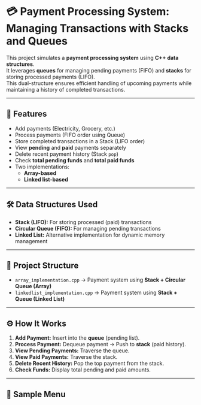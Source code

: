 # 💳 Payment Processing System: Managing Transactions with Stacks and Queues

This project simulates a **payment processing system** using **C++ data structures**.  
It leverages **queues** for managing pending payments (FIFO) and **stacks** for storing processed payments (LIFO).  
This dual-structure ensures efficient handling of upcoming payments while maintaining a history of completed transactions.  

---

## 🚀 Features
- Add payments (Electricity, Grocery, etc.)
- Process payments (FIFO order using Queue)
- Store completed transactions in a Stack (LIFO order)
- View **pending** and **paid** payments separately
- Delete recent payment history (Stack `pop`)
- Check **total pending funds** and **total paid funds**
- Two implementations:
  - **Array-based**
  - **Linked list-based**

---

## 🛠️ Data Structures Used
- **Stack (LIFO):** For storing processed (paid) transactions  
- **Circular Queue (FIFO):** For managing pending transactions  
- **Linked List:** Alternative implementation for dynamic memory management  

---

## 📂 Project Structure
- `array_implementation.cpp` → Payment system using **Stack + Circular Queue (Array)**  
- `linkedlist_implementation.cpp` → Payment system using **Stack + Queue (Linked List)**  

---

## ⚙️ How It Works
1. **Add Payment:** Insert into the **queue** (pending list).  
2. **Process Payment:** Dequeue payment → Push to **stack** (paid history).  
3. **View Pending Payments:** Traverse the queue.  
4. **View Paid Payments:** Traverse the stack.  
5. **Delete Recent History:** Pop the top payment from the stack.  
6. **Check Funds:** Display total pending and paid amounts.  

---

## 📸 Sample Menu
